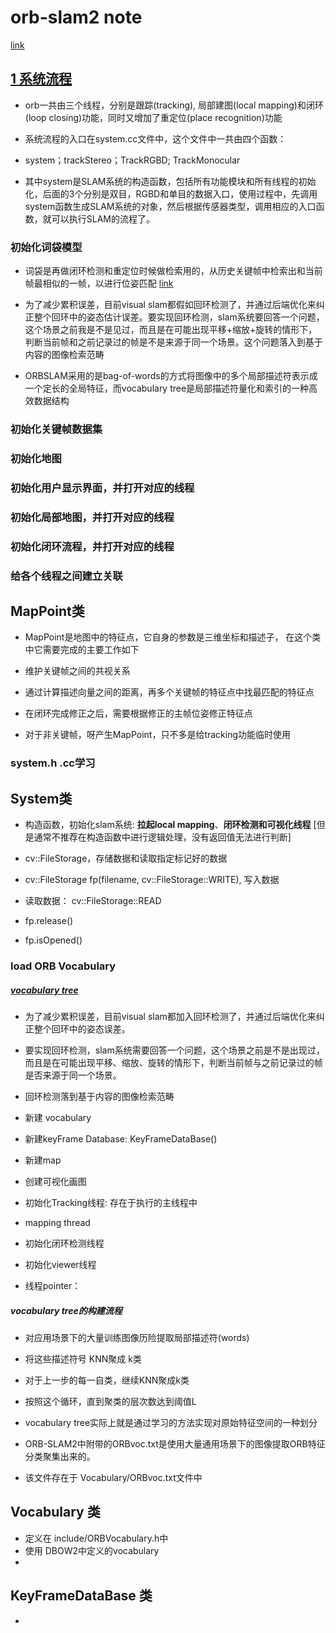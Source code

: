 # orb-slam2 note

[link](https://zhuanlan.zhihu.com/p/83735700)


## [1 系统流程](https://zhuanlan.zhihu.com/p/83735700)

* orb一共由三个线程，分别是跟踪(tracking), 局部建图(local mapping)和闭环(loop closing)功能，同时又增加了重定位(place recognition)功能

* 系统流程的入口在system.cc文件中，这个文件中一共由四个函数：
* system；trackStereo；TrackRGBD; TrackMonocular
* 其中system是SLAM系统的构造函数，包括所有功能模块和所有线程的初始化，后面的3个分别是双目，RGBD和单目的数据入口，使用过程中，先调用system函数生成SLAM系统的对象，然后根据传感器类型，调用相应的入口函数，就可以执行SLAM的流程了。

### 初始化词袋模型

* 词袋是再做闭环检测和重定位时候做检索用的，从历史关键帧中检索出和当前帧最相似的一帧，以进行位姿匹配
[link](https://www.zhihu.com/question/49153462/answer/114807054)

* 为了减少累积误差，目前visual slam都假如回环检测了，并通过后端优化来纠正整个回环中的姿态估计误差。要实现回环检测，slam系统要回答一个问题，这个场景之前我是不是见过，而且是在可能出现平移+缩放+旋转的情形下，判断当前帧和之前记录过的帧是不是来源于同一个场景。这个问题落入到基于内容的图像检索范畴

* ORBSLAM采用的是bag-of-words的方式将图像中的多个局部描述符表示成一个定长的全局特征，而vocabulary tree是局部描述符量化和索引的一种高效数据结构

### 初始化关键帧数据集

### 初始化地图

### 初始化用户显示界面，并打开对应的线程

### 初始化局部地图，并打开对应的线程

### 初始化闭环流程，并打开对应的线程

### 给各个线程之间建立关联

## MapPoint类

* MapPoint是地图中的特征点，它自身的参数是三维坐标和描述子， 在这个类中它需要完成的主要工作如下

* 维护关键帧之间的共视关系
* 通过计算描述向量之间的距离，再多个关键帧的特征点中找最匹配的特征点
* 在闭环完成修正之后，需要根据修正的主帧位姿修正特征点
* 对于非关键帧，呀产生MapPoint，只不多是给tracking功能临时使用

### system.h .cc学习

## System类

* 构造函数，初始化slam系统: **拉起local mapping**、**闭环检测和可视化线程** [但是通常不推荐在构造函数中进行逻辑处理，没有返回值无法进行判断]

* cv::FileStorage，存储数据和读取指定标记好的数据
* cv::FileStorage fp(filename, cv::FileStorage::WRITE), 写入数据
* 读取数据： cv::FileStorage::READ
* fp.release()
* fp.isOpened()

### load ORB Vocabulary

##### [vocabulary tree](https://www.zhihu.com/question/49153462)

* 为了减少累积误差，目前visual slam都加入回环检测了，并通过后端优化来纠正整个回环中的姿态误差。
* 要实现回环检测，slam系统需要回答一个问题，这个场景之前是不是出现过，而且是在可能出现平移、缩放、旋转的情形下，判断当前帧与之前记录过的帧是否来源于同一个场景。
* 回环检测落到基于内容的图像检索范畴

* 新建 vocabulary

* 新建keyFrame Database: KeyFrameDataBase()

* 新建map

* 创建可视化画图

* 初始化Tracking线程: 存在于执行的主线程中

* mapping thread

* 初始化闭环检测线程

* 初始化viewer线程

* 线程pointer： 

##### vocabulary tree的构建流程

* 对应用场景下的大量训练图像历险提取局部描述符(words)
* 将这些描述符号 KNN聚成 k类
* 对于上一步的每一自类，继续KNN聚成k类
* 按照这个循环，直到聚类的层次数达到阈值L

* vocabulary tree实际上就是通过学习的方法实现对原始特征空间的一种划分
* ORB-SLAM2中附带的ORBvoc.txt是使用大量通用场景下的图像提取ORB特征分类聚集出来的。
* 该文件存在于 Vocabulary/ORBvoc.txt文件中

##### 

## Vocabulary 类

* 定义在 include/ORBVocabulary.h中
* 使用 DBOW2中定义的vocabulary
* 

## KeyFrameDataBase 类

* 